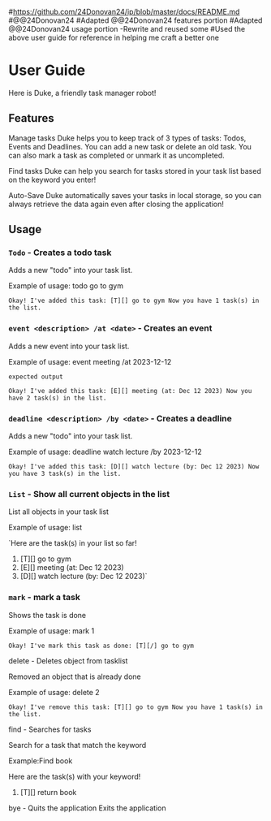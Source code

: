 #https://github.com/24Donovan24/ip/blob/master/docs/README.md
#@@24Donovan24 
#Adapted @@24Donovan24 features portion
#Adapted @@24Donovan24 usage portion -Rewrite and reused some
#Used the above user guide for reference in helping me craft a better one

# User Guide
Here is Duke, a friendly task manager robot!

## Features 
Manage tasks
Duke helps you to keep track of 3 types of tasks: Todos, Events and Deadlines. 
You can add a new task or delete an old task. 
You can also mark a task as completed or unmark it as uncompleted.

Find tasks
Duke can help you search for tasks stored in your task list based on the keyword you enter!

Auto-Save
Duke automatically saves your tasks in local storage, so you can always retrieve the data again even 
after closing the application!

## Usage

### `Todo` - Creates a todo task

Adds a new "todo" into your task list.

Example of usage: todo go to gym

`Okay! I've added this task:
[T][] go to gym
Now you have 1 task(s) in the list.`

### `event <description> /at <date>` - Creates an event

Adds a new event into your task list.

Example of usage: event meeting /at 2023-12-12

```
expected output
```
`Okay! I've added this task:
[E][] meeting (at: Dec 12 2023)
Now you have 2 task(s) in the list.`

### `deadline <description> /by <date>` - Creates a deadline

Adds a new "todo" into your task list.

Example of usage: deadline watch lecture /by 2023-12-12

`Okay! I've added this task:
[D][] watch lecture (by: Dec 12 2023)
Now you have 3 task(s) in the list.`


### `List` - Show all current objects in the list

List all objects in your task list

Example of usage: list

`Here are the task(s) in your list so far!
1. [T][] go to gym
2. [E][] meeting (at: Dec 12 2023)
3. [D][] watch lecture (by: Dec 12 2023)`

### `mark` - mark a task

Shows the task is done

Example of usage: mark 1

`Okay! I've mark this task as done:
[T][/] go to gym`

delete <index> - Deletes object from tasklist

Removed an object that is already done

Example of usage: delete 2

`Okay! I've remove this task:
[T][] go to gym
Now you have 1 task(s) in the list.`

find <keyword> - Searches for tasks

Search for a task that match the keyword

Example:Find book

Here are the task(s) with your keyword!
1. [T][] return book

bye - Quits the application
Exits the application



